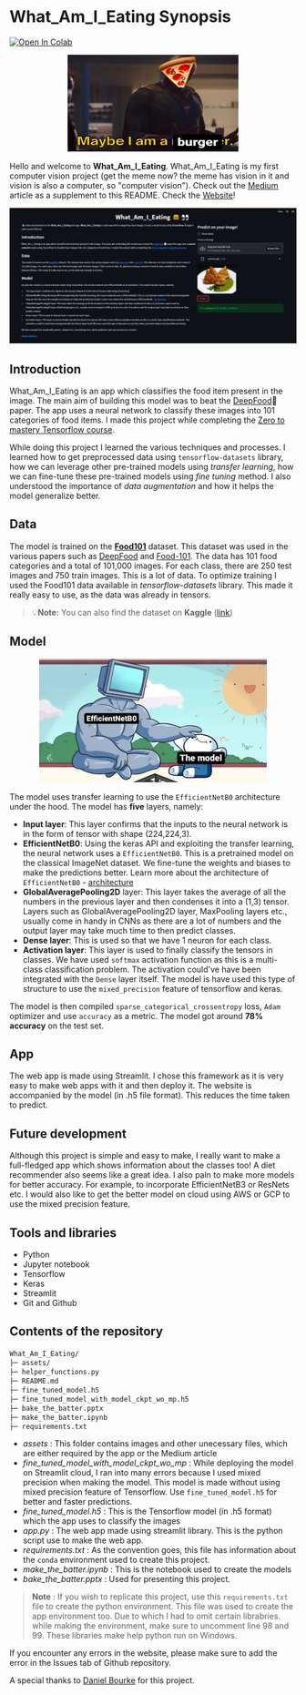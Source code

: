 # What_Am_I_Eating Synopsis

[![Open In Colab](https://colab.research.google.com/assets/colab-badge.svg)](https://colab.research.google.com/github/ishandandekar/What_Am_I_Eating/blob/main/make_the_batter.ipynb)

<p align="center">
    <img width=300 height=170 src="assets/meme.jpeg">
</p>

Hello and welcome to **What_Am_I_Eating**. What_Am_I_Eating is my first computer vision project (get the meme now? the meme has vision in it and vision is also a computer, so "computer vision").
Check out the [Medium](https://medium.com/@ishandandekar/foodvision-3843f38be45e) article as a supplement to this README. Check the [Website](https://ishandandekar-what-am-i-eating-app-dyh3ok.streamlitapp.com/)!

<p align="center">
    <img src="assets/app_snap.jpg">
</p>

## Introduction

What_Am_I_Eating is an app which classifies the food item present in the image. The main aim of building this model was to beat the [DeepFood](https://arxiv.org/abs/1606.05675)📄 paper. The app uses a neural network to classify these images into 101 categories of food items. I made this project while completing the [Zero to mastery Tensorflow course](https://zerotomastery.io/courses/learn-tensorflow/).

While doing this project I learned the various techniques and processes. I learned how to get preprocessed data using `tensorflow-datasets` library, how we can leverage other pre-trained models using _transfer learning_, how we can fine-tune these pre-trained models using _fine tuning_ method. I also understood the importance of _data augmentation_ and how it helps the model generalize better.

## Data

The model is trained on the **[Food101](https://data.vision.ee.ethz.ch/cvl/datasets_extra/food-101/)** dataset. This dataset was used in the various papers such as [DeepFood](https://arxiv.org/abs/1606.05675) and [Food-101](https://data.vision.ee.ethz.ch/cvl/datasets_extra/food-101/). The data has 101 food categories and a total of 101,000 images. For each class, there are 250 test images and 750 train images. This is a lot of data. To optimize training I used the Food101 data available in _tensorflow-datasets_ library. This made it really easy to use, as the data was already in tensors.

> :bulb:**Note:** You can also find the dataset on **Kaggle** ([link](https://www.kaggle.com/datasets/dansbecker/food-101))

## Model

<p align="center">
    <img src="assets/model_meme_1.jpeg">
</p>

The model uses transfer learning to use the `EfficientNetB0` architecture under the hood. The model has **five** layers, namely:

- **Input layer**: This layer confirms that the inputs to the neural network is in the form of tensor with shape (224,224,3).
- **EfficientNetB0**: Using the keras API and exploiting the transfer learning, the neural network uses a `EfficientNetB0`. This is a pretrained model on the classical ImageNet dataset. We fine-tune the weights and biases to make the predictions better. Learn more about the architecture of `EfficientNetB0` - [architecture](https://ai.googleblog.com/2019/05/efficientnet-improving-accuracy-and.html)
- **GlobalAveragePooling2D** layer: This layer takes the average of all the numbers in the previous layer and then condenses it into a (1,3) tensor. Layers such as GlobalAveragePooling2D layer, MaxPooling layers etc., usually come in handy in CNNs as there are a lot of numbers and the output layer may take much time to then predict classes.
- **Dense layer**: This is used so that we have 1 neuron for each class.
- **Activation layer**: This layer is used to finally classify the tensors in classes. We have used `softmax` activation function as this is a multi-class classification problem. The activation could've have been integrated with the `Dense` layer itself. The model is have used this type of structure to use the `mixed_precision` feature of tensorflow and keras.

The model is then compiled `sparse_categorical_crossentropy` loss, `Adam` optimizer and use `accuracy` as a metric. The model got around **78% accuracy** on the test set.

## App

The web app is made using Streamlit. I chose this framework as it is very easy to make web apps with it and then deploy it. The website is accompanied by the model (in .h5 file format). This reduces the time taken to predict.

## Future development

Although this project is simple and easy to make, I really want to make a full-fledged app which shows information about the classes too! A diet recommender also seems like a great idea. I also paln to make more models for better accuracy. For example, to incorporate EfficientNetB3 or ResNets etc. I would also like to get the better model on cloud using AWS or GCP to use the mixed precision feature.

## Tools and libraries

- Python
- Jupyter notebook
- Tensorflow
- Keras
- Streamlit
- Git and Github

## Contents of the repository

```
What_Am_I_Eating/
├─ assets/
├─ helper_functions.py
├─ README.md
├─ fine_tuned_model.h5
├─ fine_tuned_model_with_model_ckpt_wo_mp.h5
├─ bake_the_batter.pptx
├─ make_the_batter.ipynb
├─ requirements.txt
```

- _assets_ : This folder contains images and other unecessary files, which are either required by the app or the Medium article
- _fine_tuned_model_with_model_ckpt_wo_mp_ : While deploying the model on Streamlit cloud, I ran into many errors because I used mixed precision when making the model. This model is made without using mixed precision feature of Tensorflow. Use `fine_tuned_model.h5` for better and faster predictions.
- _fine_tuned_model.h5_ : This is the Tensorflow model (in .h5 format) which the app uses to classify the images
- _app.py_ : The web app made using streamlit library. This is the python script use to make the web app.
- _requirements.txt_ : As the convention goes, this file has information about the `conda` environment used to create this project.
- _make_the_batter.ipynb_ : This is the notebook used to create the models
- _bake_the_batter.pptx_ : Used for presenting this project.

> **Note** : If you wish to replicate this project, use this `requirements.txt` file to create the python environment. This file was used to create the app environment too. Due to which I had to omit certain librabries. while making the environment, make sure to uncomment line 98 and 99. These libraries make help python run on Windows.

If you encounter any errors in the website, please make sure to add the error in the Issues tab of Github repository.

A special thanks to [Daniel Bourke](https://www.mrdbourke.com/) for this project.
